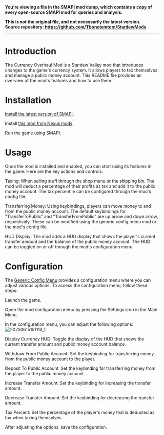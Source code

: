 **You're viewing a file in the SMAPI mod dump, which contains a copy of every open-source SMAPI mod
for queries and analysis.**

**This is _not_ the original file, and not necessarily the latest version.**  
**Source repository: https://github.com/Tbonetomtom/StardewMods**

----

# Introduction
The Currency Overhaul Mod is a Stardew Valley mod that introduces changes to the game's currency system. It allows players to tax themselves and manage a public money account. This README file provides an overview of the mod's features and how to use them.

# Installation
[Install the latest version of SMAPI](https://smapi.io).

Install [this mod from Nexus mods](https://www.nexusmods.com/stardewvalley/mods/17045/).

Run the game using SMAPI.

# Usage
Once the mod is installed and enabled, you can start using its features in the game. Here are the key actions and controls:

Taxing: When selling stuff through the shop menu or the shipping bin. The mod will deduct a percentage of their profits as tax and add it to the public money account. The tax percentile can be configured through the mod's config file.

Transferring Money: Using keybindings, players can move money to and from the public money account. The default keybindings for "TransferToPublic" and "TransferFromPublic" are up arrow and down arrow, respectively. These can be modified using the generic config menu mod or the mod's config file.

HUD Display: The mod adds a HUD display that shows the player's current transfer amount and the balance of the public money account. The HUD can be toggled on or off through the mod's configuration menu.

# Configuration
The [Generic Config Menu](https://www.nexusmods.com/stardewvalley/mods/5098) provides a configuration menu where you can adjust various options. To access the configuration menu, follow these steps:

Launch the game.

Open the mod configuration menu by pressing the Settings icon in the Main Menu.

In the configuration menu, you can adjust the following options:
![20230615151113_1](https://github.com/Tbonetomtom/StardewMods/assets/77869292/830e481e-a99d-4778-ae1a-b5351669ee1c)

Display Currency HUD: Toggle the display of the HUD that shows the current transfer amount and public money account balance.

Withdraw From Public Account: Set the keybinding for transferring money from the public money account to the player.

Deposit To Public Account: Set the keybinding for transferring money from the player to the public money account.

Increase Transfer Amount: Set the keybinding for increasing the transfer amount.

Decrease Transfer Amount: Set the keybinding for decreasing the transfer amount.

Tax Percent: Set the percentage of the player's money that is deducted as tax when taxing themselves.

After adjusting the options, save the configuration.

